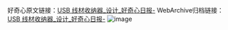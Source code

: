 好奇心原文链接：[USB 线材收纳器_设计_好奇心日报-](https://www.qdaily.com/articles/7354.html)
WebArchive归档链接：[USB 线材收纳器_设计_好奇心日报-](http://web.archive.org/web/20190623172252/https://www.qdaily.com/articles/7354.html)
![image](http://ww3.sinaimg.cn/large/007d5XDply1g3wjcva83oj30u03ebalh)